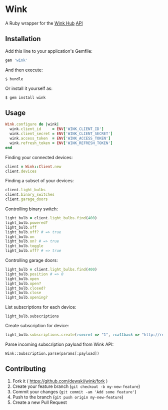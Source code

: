 # Wink

A Ruby wrapper for the [Wink Hub](http://www.winkapp.com/) [API](http://docs.wink.apiary.io/)

## Installation

Add this line to your application's Gemfile:

```ruby
gem 'wink'
```

And then execute:

    $ bundle

Or install it yourself as:

    $ gem install wink

## Usage

```ruby
Wink.configure do |wink|
  wink.client_id     = ENV['WINK_CLIENT_ID']
  wink.client_secret = ENV['WINK_CLIENT_SECRET']
  wink.access_token  = ENV['WINK_ACCESS_TOKEN']
  wink.refresh_token = ENV['WINK_REFRESH_TOKEN']
end
```

Finding your connected devices:

```ruby
client = Wink::Client.new
client.devices
```

Finding a subset of your devices:

```ruby
client.light_bulbs
client.binary_switches
client.garage_doors
```

Controlling binary switch:

```ruby
light_bulb = client.light_bulbs.find(400)
light_bulb.powered?
light_bulb.off
light_bulb.off? # => true
light_bulb.on
light_bulb.on? # => true
light_bulb.toggle
light_bulb.off? # => true
```

Controlling garage doors:

```ruby
light_bulb = client.light_bulbs.find(400)
light_bulb.position # => 0
light_bulb.open
light_bulb.open?
light_bulb.closed?
light_bulb.close
light_bulb.opening?
```

List subscriptions for each device:

```
light_bulb.subscriptions
```

Create subscription for device:

```ruby
light_bulb.subscriptions.create(:secret => "1", :callback => "http://requestb.in/")
```

Parse incoming subscription payload from Wink API:

```
Wink::Subscription.parse(params[:payload])
```

## Contributing

1. Fork it ( https://github.com/dewski/wink/fork )
2. Create your feature branch (`git checkout -b my-new-feature`)
3. Commit your changes (`git commit -am 'Add some feature'`)
4. Push to the branch (`git push origin my-new-feature`)
5. Create a new Pull Request
